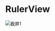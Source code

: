 # RulerView

![截屏1](https://github.com/qindachang/RulerView/blob/master/imgs/Screenshot_1479577403.png)